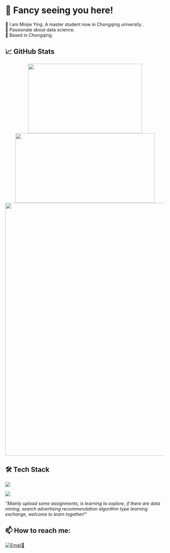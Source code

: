 # 👋 Fancy seeing you here!
👩 I am Minjie Ying. A master student now in Chongqing university .
<br>
🌟 Passionate about data science.
<br>
📍 Based in Chongqing.

## 📈 GitHub Stats
<p align="center">
<!-- 📊 GitHub Stats -->


<!-- https://github.com/anuraghazra/github-readme-stats 
<img align="center" src="https://github-readme-stats.vercel.app/api/top-langs/?username=MinjieY&theme=transparent&hide_border=true&layout=donut-vertical&langs_count=6" />-->
  <img src="https://github-readme-stats.vercel.app/api/top-langs/?username=MinjieY&theme=transparent&hide_border=true&layout=donut-vertical&langs_count=6" width="360" height="220" />

  <!-- 右图：个人贡献图（占 440px） -->
  <img src="https://github-readme-stats.vercel.app/api?username=MinjieY&theme=transparent&include_all_commits=true&show_icons=true&hide_border=true" width="440" height="220" />

<!-- https://github.com/anuraghazra/github-readme-stats 
  <img src="https://github-readme-stats.vercel.app/api?username=MinjieY&theme=transparent&include_all_commits=true&show_icons=true&hide_border=true" width="450" height="200" />
-->
 <br/>
<!-- https://github.com/Ashutosh00710/github-readme-activity-graph -->
<img width="800" src="https://github-readme-activity-graph.vercel.app/graph?username=MinjieY&theme=github-compact&hide_border=true&area=true">
<br/>

 
## 🛠️ Tech Stack
<!-- https://github.com/tandpfun/skill-icons -->
<img align="center" src="https://skillicons.dev/icons?i=py,sklearn,java,cpp,c,git,r,linux,md,matlab,html,css&theme=light" />
</p>
 
<!-- https://github.com/badges/shields -->
<img src="https://komarev.com/ghpvc/?username={MinjieY}&abbreviated=true" />

<!--
## 🚀 Projects
- [🔧 项目A名字](项目A链接) - 简短描述
- [📊 项目B名字](项目B链接) - 简短描述
-->

_“Mainly upload some assignments, is learning to explore, if there are data mining, search advertising recommendation algorithm type learning exchange, welcome to learn together!”_

## 📫 How to reach me:
[![Email📩](https://img.shields.io/badge/-Email-D14836?style=flat&logo=gmail&logoColor=white)](mailto:minjie.ying@outlook.com)




